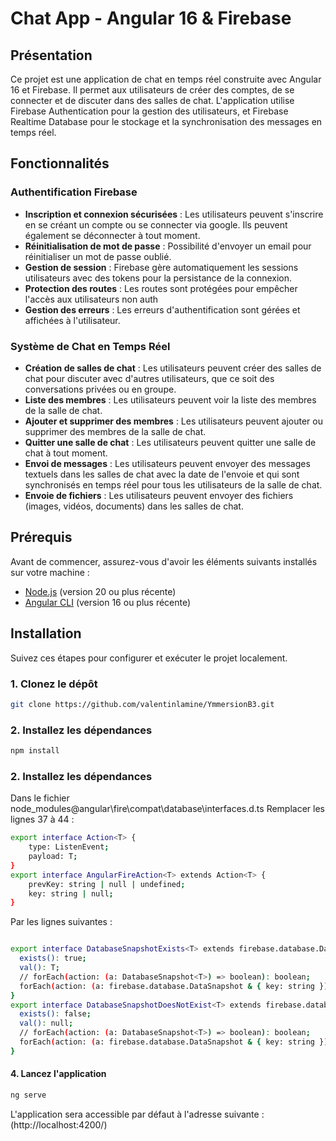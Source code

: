 # Chat App - Angular 16 & Firebase

## Présentation

Ce projet est une application de chat en temps réel construite avec Angular 16 et Firebase. Il permet aux utilisateurs de créer des comptes, de se connecter et de discuter dans des salles de chat. L'application utilise Firebase Authentication pour la gestion des utilisateurs, et Firebase Realtime Database pour le stockage et la synchronisation des messages en temps réel.

## Fonctionnalités

### Authentification Firebase

- **Inscription et connexion sécurisées** : Les utilisateurs peuvent s'inscrire en se créant un compte ou se connecter via google. Ils peuvent également se déconnecter à tout moment.
- **Réinitialisation de mot de passe** : Possibilité d'envoyer un email pour réinitialiser un mot de passe oublié.
- **Gestion de session** : Firebase gère automatiquement les sessions utilisateurs avec des tokens pour la persistance de la connexion.
- **Protection des routes** : Les routes sont protégées pour empêcher l'accès aux utilisateurs non auth
- **Gestion des erreurs** : Les erreurs d'authentification sont gérées et affichées à l'utilisateur.

### Système de Chat en Temps Réel

- **Création de salles de chat** : Les utilisateurs peuvent créer des salles de chat pour discuter avec d'autres utilisateurs, que ce soit des conversations privées ou en groupe.
- **Liste des membres** : Les utilisateurs peuvent voir la liste des membres de la salle de chat.
- **Ajouter et supprimer des membres** : Les utilisateurs peuvent ajouter ou supprimer des membres de la salle de chat.
- **Quitter une salle de chat** : Les utilisateurs peuvent quitter une salle de chat à tout moment.
- **Envoi de messages** : Les utilisateurs peuvent envoyer des messages textuels dans les salles de chat avec la date de l'envoie et qui sont synchronisés en temps réel pour tous les utilisateurs de la salle de chat.
- **Envoie de fichiers** : Les utilisateurs peuvent envoyer des fichiers (images, vidéos, documents) dans les salles de chat.

## Prérequis

Avant de commencer, assurez-vous d'avoir les éléments suivants installés sur votre machine :

- [Node.js](https://nodejs.org/) (version 20 ou plus récente)
- [Angular CLI](https://angular.io/cli) (version 16 ou plus récente)

## Installation

Suivez ces étapes pour configurer et exécuter le projet localement.

### 1. Clonez le dépôt

```bash
git clone https://github.com/valentinlamine/YmmersionB3.git
```

### 2. Installez les dépendances

```bash	
npm install

```

### 2. Installez les dépendances
Dans le fichier node_modules\@angular\fire\compat\database\interfaces.d.ts
Remplacer les lignes 37 à 44 :

```bash	
export interface Action<T> {
    type: ListenEvent;
    payload: T;
}
export interface AngularFireAction<T> extends Action<T> {
    prevKey: string | null | undefined;
    key: string | null;
}

```

Par les lignes suivantes :
  
  ```bash
  
  export interface DatabaseSnapshotExists<T> extends firebase.database.DataSnapshot {
    exists(): true;
    val(): T;
    // forEach(action: (a: DatabaseSnapshot<T>) => boolean): boolean;
    forEach(action: (a: firebase.database.DataSnapshot & { key: string }) => boolean | void): boolean;
  }
  export interface DatabaseSnapshotDoesNotExist<T> extends firebase.database.DataSnapshot {
    exists(): false;
    val(): null;
    // forEach(action: (a: DatabaseSnapshot<T>) => boolean): boolean;
    forEach(action: (a: firebase.database.DataSnapshot & { key: string }) => boolean | void): boolean;
  }

```

#### 4. Lancez l'application

```bash
ng serve
```

L'application sera accessible par défaut à l'adresse suivante : (http://localhost:4200/)

